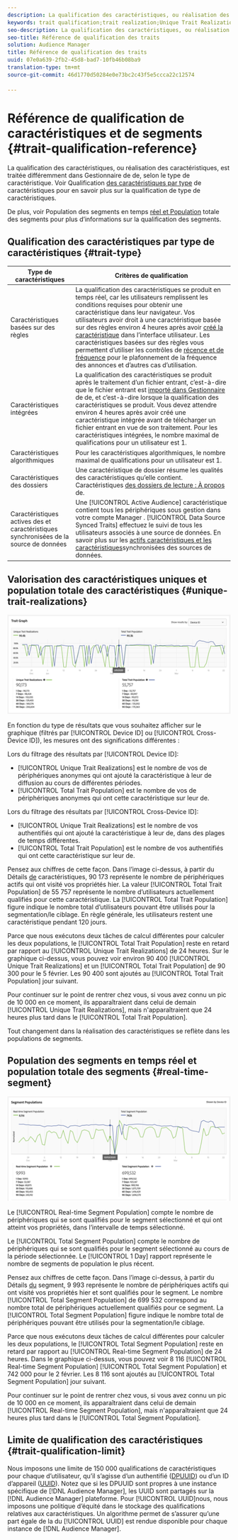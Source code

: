 ```yaml
---
description: La qualification des caractéristiques, ou réalisation des caractéristiques, est traitée différemment dans  Gestionnaire de  de, selon le type de caractéristique. Consultez le tableau ci-dessous pour obtenir des informations détaillées sur la qualification des caractéristiques.
keywords: trait qualification;trait realization;Unique Trait Realizations;UTR;Total Trait Population;TTP
seo-description: La qualification des caractéristiques, ou réalisation des caractéristiques, est traitée différemment dans  Gestionnaire de  de, selon le type de caractéristique. Consultez le tableau ci-dessous pour obtenir des informations détaillées sur la qualification des caractéristiques.
seo-title: Référence de qualification des traits
solution: Audience Manager
title: Référence de qualification des traits
uuid: 07e0a639-2fb2-45d8-bad7-10fb46b08ba9
translation-type: tm+mt
source-git-commit: 46d1770d50284e0e73bc2c43f5e5ccca22c12574

---
```



# Référence de qualification de caractéristiques et de segments {#trait-qualification-reference}

La qualification des caractéristiques, ou réalisation des caractéristiques, est traitée différemment dans  Gestionnaire de  de, selon le type de caractéristique. Voir Qualification [des caractéristiques par type](#trait-type) de caractéristiques pour en savoir plus sur la qualification de type de caractéristiques.

De plus, voir Population des segments en temps [réel et Population](#real-time-segment) totale des segments pour plus d’informations sur la qualification des segments.



## Qualification des caractéristiques par type de caractéristiques {#trait-type}

| Type de caractéristiques | Critères de qualification |
|---|---|
| Caractéristiques basées sur des règles | La qualification des caractéristiques se produit en temps réel, car les utilisateurs remplissent les conditions requises pour obtenir une caractéristique dans leur navigateur. Vos utilisateurs  avoir droit à une caractéristique basée sur des règles environ 4 heures après avoir [créé la caractéristique](create-onboarded-rule-based-traits.md#create-rules-based-or-onboarded-traits) dans l’interface utilisateur. Les caractéristiques basées sur des règles vous permettent d’utiliser les contrôles de [récence et de fréquence](../segments/recency-and-frequency.md) pour le plafonnement de la fréquence des annonces et d’autres cas d’utilisation. |
| Caractéristiques intégrées | La qualification des caractéristiques se produit après le traitement d’un fichier entrant, c’est-à-dire que le fichier entrant est [importé dans  Gestionnaire](../../faq/faq-inbound-data-ingestion.md) de  de, et c’est-à-dire lorsque la qualification des caractéristiques se produit. Vous devez attendre environ 4 heures après avoir créé une caractéristique intégrée avant de télécharger un fichier entrant en vue de son traitement. Pour les caractéristiques intégrées, le nombre maximal de qualifications pour un utilisateur est 1. |
| Caractéristiques algorithmiques | Pour les caractéristiques algorithmiques, le nombre maximal de qualifications pour un utilisateur est 1. |
| Caractéristiques des dossiers | Une caractéristique de dossier résume les qualités des caractéristiques qu’elle contient. Caractéristiques [des dossiers de lecture : À propos](about-folder-traits.md) de. |
| Caractéristiques actives   des et caractéristiques synchronisées de la source de données | Une [!UICONTROL Active Audience] caractéristique contient tous les périphériques sous gestion dans votre compte  Manager . [!UICONTROL Data Source Synced Traits] effectuez le suivi de tous les utilisateurs associés à une source de données. En savoir plus sur les  [actifs  caractéristiques et les caractéristiques](client-activity-synced-audience-traits.md)synchronisées des sources de données. |

## Valorisation des caractéristiques uniques et population totale des caractéristiques {#unique-trait-realizations}

![réalisation-caractéristique unique](assets/trait-graph.png)

En fonction du type de résultats que vous souhaitez afficher sur le graphique (filtrés par [!UICONTROL Device ID] ou [!UICONTROL Cross-Device ID]), les mesures ont des significations différentes :

Lors du filtrage des résultats par [!UICONTROL Device ID]:

* [!UICONTROL Unique Trait Realizations] est le nombre de vos de périphériques anonymes qui ont ajouté la caractéristique à leur  de diffusion au cours de différentes périodes.
* [!UICONTROL Total Trait Population] est le nombre de vos de périphériques anonymes qui ont cette caractéristique sur leur  de.

Lors du filtrage des résultats par [!UICONTROL Cross-Device ID]:

* [!UICONTROL Unique Trait Realizations] est le nombre de vos authentifiés qui ont ajouté la caractéristique à leur  de, dans des plages de temps différentes.
* [!UICONTROL Total Trait Population] est le nombre de vos authentifiés qui ont cette caractéristique sur leur  de.

Pensez aux chiffres de cette façon. Dans l’image ci-dessus, à partir du Détails [de](../../features/traits/trait-details-page.md) caractéristiques, 90 173 représente le nombre de périphériques actifs qui ont visité vos propriétés hier. La valeur [!UICONTROL Total Trait Population] de 55 757 représente le nombre d’utilisateurs actuellement qualifiés pour cette caractéristique. La [!UICONTROL Total Trait Population] figure indique le nombre total d’utilisateurs pouvant être utilisés pour la segmentation/le ciblage. En règle générale, les utilisateurs restent une caractéristique pendant 120 jours.

Parce que nous exécutons deux tâches de calcul différentes pour calculer les deux populations, le [!UICONTROL Total Trait Population] reste en retard par rapport au [!UICONTROL Unique Trait Realizations] de 24 heures. Sur le graphique ci-dessus, vous pouvez voir environ 90 400 [!UICONTROL Unique Trait Realizations] et un [!UICONTROL Total Trait Population] de 90 300 pour le 5 février. Les 90 400  sont ajoutés au [!UICONTROL Total Trait Population] jour suivant.

Pour continuer sur le point de rentrer chez vous, si vous avez connu un pic de 10 000 en ce moment, ils apparaîtraient dans celui de demain [!UICONTROL Unique Trait Realizations], mais n&#39;apparaîtraient que 24 heures plus tard dans le [!UICONTROL Total Trait Population].

Tout changement dans la réalisation des caractéristiques se reflète dans les populations de segments.

## Population des segments en temps réel et population totale des segments {#real-time-segment}

![réalisation-caractéristique unique](assets/segment-graph.png)

Le [!UICONTROL Real-time Segment Population] compte le nombre de périphériques qui se sont qualifiés pour le segment sélectionné et qui ont atteint vos propriétés, dans l’intervalle de temps sélectionné.

Le [!UICONTROL Total Segment Population] compte le nombre de périphériques qui se sont qualifiés pour le segment sélectionné au cours de la période sélectionnée. Le [!UICONTROL 1 Day] rapport représente le nombre de segments de population le plus récent.

Pensez aux chiffres de cette façon. Dans l’image ci-dessus, à partir du  Détails [du](../../features/segments/segment-summary-view.md) segment, 9 993 représente le nombre de périphériques actifs qui ont visité vos propriétés hier et sont qualifiés pour le segment. Le nombre [!UICONTROL Total Segment Population] de 699 532 correspond au nombre total de périphériques actuellement qualifiés pour ce segment. La [!UICONTROL Total Segment Population] figure indique le nombre total de périphériques pouvant être utilisés pour la segmentation/le ciblage.

Parce que nous exécutons deux tâches de calcul différentes pour calculer les deux populations, le [!UICONTROL Total Segment Population] reste en retard par rapport au [!UICONTROL Real-time Segment Population] de 24 heures. Dans le graphique ci-dessus, vous pouvez voir 8 116 [!UICONTROL Real-time Segment Population] [!UICONTROL Total Segment Population] et 742 000 pour le 2 février. Les 8 116  sont ajoutés au [!UICONTROL Total Segment Population] jour suivant.

Pour continuer sur le point de rentrer chez vous, si vous avez connu un pic de 10 000 en ce moment, ils apparaîtraient dans celui de demain [!UICONTROL Real-time Segment Population], mais n&#39;apparaîtraient que 24 heures plus tard dans le [!UICONTROL Total Segment Population].

## Limite de qualification des caractéristiques {#trait-qualification-limit}

Nous imposons une limite de 150 000 qualifications de caractéristiques pour chaque  d’utilisateur, qu’il s’agisse d’un authentifié ([DPUUID](../../reference/ids-in-aam.md)) ou d’un ID d’appareil ([UUID](../../reference/ids-in-aam.md)). Notez que si les DPUUID sont propres à une instance spécifique de [!DNL Audience Manager], les UUID sont partagés sur la [!DNL Audience Manager] plateforme. Pour [!UICONTROL UUID]nous, nous imposons une politique d’équité dans le stockage des qualifications relatives aux caractéristiques. Un algorithme permet de s’assurer qu’une part égale de la  du [!UICONTROL UUID] est rendue disponible pour chaque instance de [!DNL Audience Manager].
